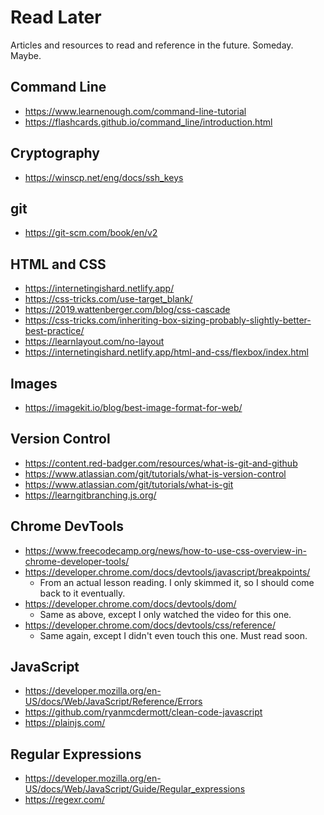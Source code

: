 # Read Later

Articles and resources to read and reference in the future. Someday. Maybe. 

## Command Line

- https://www.learnenough.com/command-line-tutorial
- https://flashcards.github.io/command_line/introduction.html

## Cryptography

- https://winscp.net/eng/docs/ssh_keys

## git

- https://git-scm.com/book/en/v2

## HTML and CSS

- https://internetingishard.netlify.app/
- https://css-tricks.com/use-target_blank/
- https://2019.wattenberger.com/blog/css-cascade
- https://css-tricks.com/inheriting-box-sizing-probably-slightly-better-best-practice/
- https://learnlayout.com/no-layout
- https://internetingishard.netlify.app/html-and-css/flexbox/index.html

## Images

- https://imagekit.io/blog/best-image-format-for-web/

## Version Control

- https://content.red-badger.com/resources/what-is-git-and-github
- https://www.atlassian.com/git/tutorials/what-is-version-control
- https://www.atlassian.com/git/tutorials/what-is-git
- https://learngitbranching.js.org/

## Chrome DevTools

- https://www.freecodecamp.org/news/how-to-use-css-overview-in-chrome-developer-tools/
- https://developer.chrome.com/docs/devtools/javascript/breakpoints/
    - From an actual lesson reading. I only skimmed it, so I should come back to it eventually.
- https://developer.chrome.com/docs/devtools/dom/
    - Same as above, except I only watched the video for this one.
- https://developer.chrome.com/docs/devtools/css/reference/
    - Same again, except I didn't even touch this one. Must read soon.

## JavaScript

- https://developer.mozilla.org/en-US/docs/Web/JavaScript/Reference/Errors
- https://github.com/ryanmcdermott/clean-code-javascript
- https://plainjs.com/

## Regular Expressions

- https://developer.mozilla.org/en-US/docs/Web/JavaScript/Guide/Regular_expressions
- https://regexr.com/